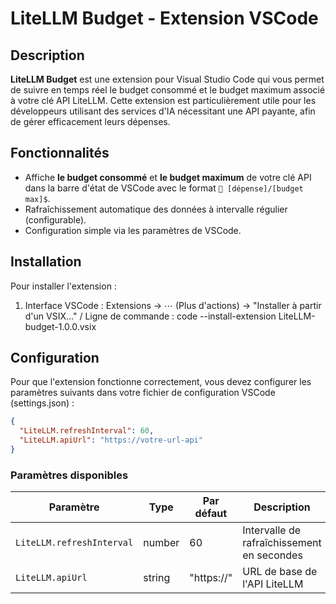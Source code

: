 # LiteLLM Budget - Extension VSCode

## Description

**LiteLLM Budget** est une extension pour Visual Studio Code qui vous permet de suivre en temps réel le budget consommé et le budget maximum associé à votre clé API LiteLLM. Cette extension est particulièrement utile pour les développeurs utilisant des services d'IA nécessitant une API payante, afin de gérer efficacement leurs dépenses.

## Fonctionnalités

- Affiche **le budget consommé** et **le budget maximum** de votre clé API dans la barre d'état de VSCode avec le format `💸 [dépense]/[budget max]$`.
- Rafraîchissement automatique des données à intervalle régulier (configurable).
- Configuration simple via les paramètres de VSCode.

## Installation

Pour installer l'extension :

1. Interface VSCode : Extensions → ⋯ (Plus d'actions) → "Installer à partir d'un VSIX..." / Ligne de commande : code --install-extension LiteLLM-budget-1.0.0.vsix

## Configuration

Pour que l'extension fonctionne correctement, vous devez configurer les paramètres suivants dans votre fichier de configuration VSCode (settings.json) :

```json
{
  "LiteLLM.refreshInterval": 60,
  "LiteLLM.apiUrl": "https://votre-url-api"
}
```

### Paramètres disponibles

| Paramètre | Type | Par défaut | Description |
|-----------|------|------------|-------------|
| `LiteLLM.refreshInterval` | number | 60 | Intervalle de rafraîchissement en secondes |
| `LiteLLM.apiUrl` | string | "https://" | URL de base de l'API LiteLLM |
